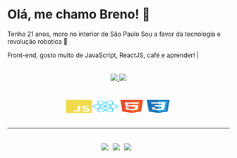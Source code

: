 


# Olá, me chamo Breno! 🖖
Tenho 21 anos, moro no interior de São Paulo Sou a favor da tecnologia e revolução robotica 🤖

Front-end, gosto muito de JavaScript, ReactJS, café e aprender! |

 <div style="display:flex; justify-content:center; padding:20px;">
  <a href="https://github.com/brenolapreza">
  <img height="180em" src="https://github-readme-stats.vercel.app/api?username=brenolapreza&show_icons=true&theme=radical&include_all_commits=true&count_private=true"/>
  <img height="180em" src="https://github-readme-stats.vercel.app/api/top-langs/?username=brenolapreza&layout=compact&langs_count=7&theme=radical"/>
</div>
<div style="display: inline_block; display:flex; justify-content:center; padding:20px;"><br>
  <img align="center" alt="Breno-Js" height="30" width="60" src="https://raw.githubusercontent.com/devicons/devicon/master/icons/javascript/javascript-plain.svg">
  <img align="center" alt="Breno-React" height="30" width="60" src="https://raw.githubusercontent.com/devicons/devicon/master/icons/react/react-original.svg">
  <img align="center" alt="Breno-HTML" height="30" width="60" src="https://raw.githubusercontent.com/devicons/devicon/master/icons/html5/html5-original.svg">
  <img align="center" alt="Breno-CSS" height="30" width="60" src="https://raw.githubusercontent.com/devicons/devicon/master/icons/css3/css3-original.svg">
</div>

<hr>

<div style="display:flex; justify-content:center; padding:20px;"> 
  <a style="margin-right:10px;" href="https://instagram.com/vainisckas" target="_blank"><img src="https://img.shields.io/badge/-Instagram-%23E4405F?style=for-the-badge&logo=instagram&logoColor=white" target="_blank"></a>
  <a style="margin-right:10px;" href = "mailto:brenolapreza@gmail.com"><img src="https://img.shields.io/badge/-Gmail-%23333?style=for-the-badge&logo=gmail&logoColor=white" target="_blank"></a>
  <a style="margin-right:10px;" href="https://www.linkedin.com/in/breno-lapreza-6a586b155/" target="_blank"><img src="https://img.shields.io/badge/-LinkedIn-%230077B5?style=for-the-badge&logo=linkedin&logoColor=white" target="_blank"></a> 
  
</div>
